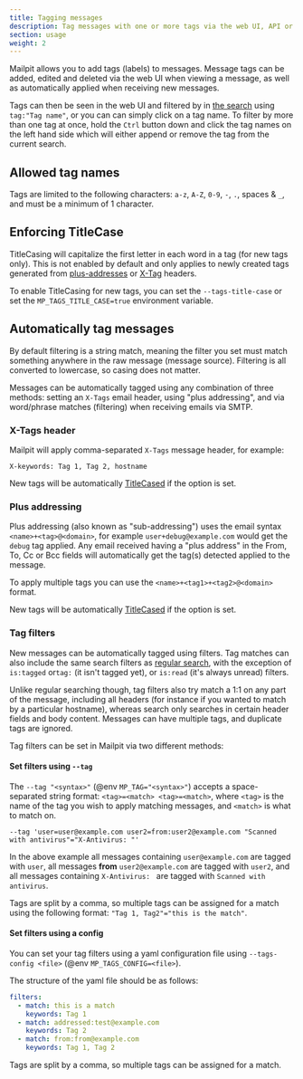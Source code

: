 ```yaml
---
title: Tagging messages
description: Tag messages with one or more tags via the web UI, API or automatically when received
section: usage
weight: 2
---
```


Mailpit allows you to add tags (labels) to messages. Message tags can be added, edited and deleted via the web UI when viewing a message, as well as automatically applied when receiving new messages.

Tags can then be seen in the web UI and filtered by in [the search](../search-filters/) using `tag:"Tag name"`, or you can can simply click on a tag name.
To filter by more than one tag at once, hold the `Ctrl` button down and click the tag names on the left hand side which will either append or remove the tag from the current search.


## Allowed tag names

Tags are limited to the following characters: `a-z`, `A-Z`, `0-9`, `-`, `.`, spaces & `_`, and must be a minimum of 1 character.


## Enforcing TitleCase

TitleCasing will capitalize the first letter in each word in a tag (for new tags only). This is not enabled by default and only applies to newly created tags generated from [plus-addresses](#plus-addressing) or [X-Tag](#x-tags-header) headers.

To enable TitleCasing for new tags, you can set the `--tags-title-case` or set the `MP_TAGS_TITLE_CASE=true` environment variable.


## Automatically tag messages

By default filtering is a string match, meaning the filter you set must match something anywhere in the raw message (message source). Filtering is all converted to lowercase, so casing does not matter. 

Messages can be automatically tagged using any combination of three methods: setting an `X-Tags` email header, using "plus addressing", and via word/phrase matches (filtering) when receiving emails via SMTP.


### X-Tags header

Mailpit will apply comma-separated `X-Tags` message header, for example:

```text
X-keywords: Tag 1, Tag 2, hostname
```

New tags will be automatically [TitleCased](#enforcing-titlecase) if the option is set.


### Plus addressing

Plus addressing (also known as "sub-addressing") uses the email syntax `<name>+<tag>@<domain>`, for example `user+debug@example.com` would get the `debug` tag applied. 
Any email received having a "plus address" in the From, To, Cc or Bcc fields will automatically get the tag(s) detected applied to the message.

To apply multiple tags you can use the `<name>+<tag1>+<tag2>@<domain>` format.

New tags will be automatically [TitleCased](#enforcing-titlecase) if the option is set.


### Tag filters

New messages can be automatically tagged using filters. Tag matches can also include the same search filters as [regular search](../search-filters/), with the exception of `is:tagged` or`tag:` (it isn't tagged yet), or `is:read` (it's always unread) filters.

Unlike regular searching though, tag filters also try match a 1:1 on any part of the message, including all headers (for instance if you wanted to match by a particular hostname), whereas search only searches in certain header fields and body content. Messages can have multiple tags, and duplicate tags are ignored.

Tag filters can be set in Mailpit via two different methods:


#### Set filters using `--tag`

The `--tag "<syntax>"` (@env `MP_TAG="<syntax>"`) accepts a space-separated string format: `<tag>=<match> <tag>=<match>`, where `<tag>` is the name of the tag you wish to apply matching messages, and `<match>` is what to match on.

```shell
--tag 'user=user@example.com user2=from:user2@example.com "Scanned with antivirus"="X-Antivirus: "'
```

In the above example all messages containing `user@example.com` are tagged with `user`, all messages **from** `user2@example.com` are tagged with `user2`, and all messages containing `X-Antivirus: ` are tagged with `Scanned with antivirus`.

Tags are split by a comma, so multiple tags can be assigned for a match using the following format: `"Tag 1, Tag2"="this is the match"`.


#### Set filters using a config

You can set your tag filters using a yaml configuration file using `--tags-config <file>` (@env `MP_TAGS_CONFIG=<file>`). 

The structure of the yaml file should be as follows:

```yaml
filters:
  - match: this is a match
    keywords: Tag 1
  - match: addressed:test@example.com
    keywords: Tag 2
  - match: from:from@example.com
    keywords: Tag 1, Tag 2
```

Tags are split by a comma, so multiple tags can be assigned for a match.
